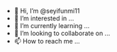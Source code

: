 - 👋 Hi, I’m @seyifunmi11
- 👀 I’m interested in ...
- 🌱 I’m currently learning ...
- 💞️ I’m looking to collaborate on ...
- 📫 How to reach me ...

<!---
seyifunmi11/ Impacting the world✨ and creating a positive innovation ✨ through DevOps-Automation, I am a dynamic thinker an a Advocate of change through i will add to the world the greatness needed `README.md` (this file) appears on your GitHub profile.
You can click the Preview link to take a look at your changes.
--->
